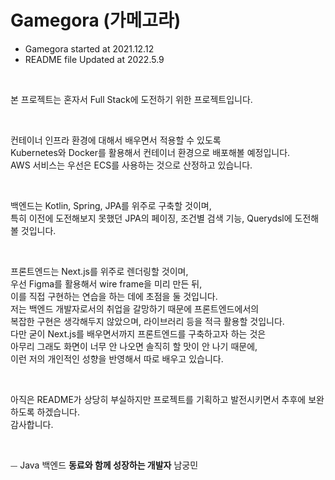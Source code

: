 # Gamegora (가메고라)

- Gamegora started at 2021.12.12
- README file Updated at 2022.5.9

<br>

본 프로젝트는 혼자서 Full Stack에 도전하기 위한 프로젝트입니다.

<br>

컨테이너 인프라 환경에 대해서 배우면서 적용할 수 있도록  
Kubernetes와 Docker를 활용해서 컨테이너 환경으로 배포해볼 예정입니다.  
AWS 서비스는 우선은 ECS를 사용하는 것으로 산정하고 있습니다.

<br>

백엔드는 Kotlin, Spring, JPA를 위주로 구축할 것이며,  
특히 이전에 도전해보지 못했던 JPA의 페이징, 조건별 검색 기능, Querydsl에 도전해볼 것입니다.

<br>

프론트엔드는 Next.js를 위주로 렌더링할 것이며,  
우선 Figma를 활용해서 wire frame을 미리 만든 뒤,  
이를 직접 구현하는 연습을 하는 데에 초점을 둘 것입니다.  
저는 백엔드 개발자로서의 취업을 갈망하기 때문에 프론트엔드에서의  
복잡한 구현은 생각해두지 않았으며, 라이브러리 등을 적극 활용할 것입니다.  
다만 굳이 Next.js를 배우면서까지 프론트엔드를 구축하고자 하는 것은  
아무리 그래도 화면이 너무 안 나오면 솔직히 할 맛이 안 나기 때문에,  
이런 저의 개인적인 성향을 반영해서 따로 배우고 있습니다.

<br>

아직은 README가 상당히 부실하지만 프로젝트를 기획하고 발전시키면서 추후에 보완하도록 하겠습니다.  
감사합니다.

<br>

⏤ Java 백엔드 **동료와 함께 성장하는 개발자** 남궁민
